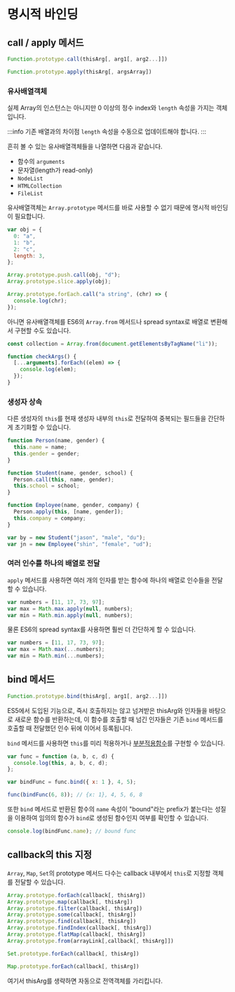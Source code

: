 # 명시적 바인딩

## call / apply 메서드

```js
Function.prototype.call(thisArg[, arg1[, arg2...]])
```

```js
Function.prototype.apply(thisArg[, argsArray])
```

### 유사배열객체

실제 Array의 인스턴스는 아니지만 0 이상의 정수 index와 `length` 속성을 가지는 객체입니다.

:::info 기존 배열과의 차이점
`length` 속성을 수동으로 업데이트해야 합니다.
:::

흔히 볼 수 있는 유사배열객체들을 나열하면 다음과 같습니다.

- 함수의 `arguments`
- 문자열(length가 read-only)
- `NodeList`
- `HTMLCollection`
- `FileList`

유사배열객체는 `Array.prototype` 메서드를 바로 사용할 수 없기 때문에 명시적 바인딩이 필요합니다.

```js
var obj = {
  0: "a",
  1: "b",
  2: "c",
  length: 3,
};

Array.prototype.push.call(obj, "d");
Array.prototype.slice.apply(obj);
```

```js
Array.prototype.forEach.call("a string", (chr) => {
  console.log(chr);
});
```

아니면 유사배열객체를 ES6의 `Array.from` 메서드나 spread syntax로 배열로 변환해서 구현할 수도 있습니다.

```js
const collection = Array.from(document.getElementsByTagName("li"));

function checkArgs() {
  [...arguments].forEach((elem) => {
    console.log(elem);
  });
}
```

### 생성자 상속

다른 생성자의 `this`를 현재 생성자 내부의 `this`로 전달하여 중복되는 필드들을 간단하게 초기화할 수 있습니다.

```js
function Person(name, gender) {
  this.name = name;
  this.gender = gender;
}

function Student(name, gender, school) {
  Person.call(this, name, gender);
  this.school = school;
}

function Employee(name, gender, company) {
  Person.apply(this, [name, gender]);
  this.company = company;
}

var by = new Student("jason", "male", "du");
var jn = new Employee("shin", "female", "ud");
```

### 여러 인수를 하나의 배열로 전달

`apply` 메서드를 사용하면 여러 개의 인자를 받는 함수에 하나의 배열로 인수들을 전달할 수 있습니다.

```js
var numbers = [11, 17, 73, 97];
var max = Math.max.apply(null, numbers);
var min = Math.min.apply(null, numbers);
```

물론 ES6의 spread syntax를 사용하면 훨씬 더 간단하게 할 수 있습니다.

```js
var numbers = [11, 17, 73, 97];
var max = Math.max(...numbers);
var min = Math.min(...numbers);
```

## bind 메서드

```js
Function.prototype.bind(thisArg[, arg1[, arg2...]])
```

ES5에서 도입된 기능으로, 즉시 호출하지는 않고 넘겨받은 thisArg와 인자들을 바탕으로 새로운 함수를 반환하는데, 이 함수를 호출할 때 넘긴 인자들은 기존 `bind` 메서드를 호출할 때 전달했던 인수 뒤에 이어서 등록됩니다.

`bind` 메서드를 사용하면 `this`를 미리 적용하거나 [부분적용함수](../../composing_software/concepts/curry_function.md)를 구현할 수 있습니다.

```js
var func = function (a, b, c, d) {
  console.log(this, a, b, c, d);
};

var bindFunc = func.bind({ x: 1 }, 4, 5);

func(bindFunc(6, 8)); // {x: 1}, 4, 5, 6, 8
```

또한 `bind` 메서드로 반환된 함수의 `name` 속성이 "bound"라는 prefix가 붙는다는 성질을 이용하여 임의의 함수가 `bind`로 생성된 함수인지 여부를 확인할 수 있습니다.

```js
console.log(bindFunc.name); // bound func
```

## callback의 this 지정

`Array`, `Map`, `Set`의 prototype 메서드 다수는 callback 내부에서 `this`로 지정할 객체를 전달할 수 있습니다.

```js
Array.prototype.forEach(callback[, thisArg])
Array.prototype.map(callback[, thisArg])
Array.prototype.filter(callback[, thisArg])
Array.prototype.some(callback[, thisArg])
Array.prototype.find(callback[, thisArg])
Array.prototype.findIndex(callback[, thisArg])
Array.prototype.flatMap(callback[, thisArg])
Array.prototype.from(arrayLink[,callback[, thisArg]])

Set.prototype.forEach(callback[, thisArg])

Map.prototype.forEach(callback[, thisArg])

```

여기서 thisArg를 생략하면 자동으로 전역객체를 가리킵니다.
